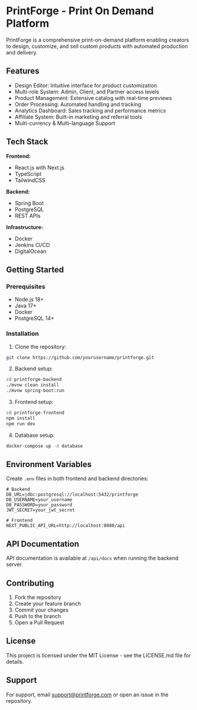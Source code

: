 # PrintForge - Print On Demand Platform

PrintForge is a comprehensive print-on-demand platform enabling creators to design, customize, and sell custom products with automated production and delivery.

## Features

- Design Editor: Intuitive interface for product customization
- Multi-role System: Admin, Client, and Partner access levels
- Product Management: Extensive catalog with real-time previews
- Order Processing: Automated handling and tracking
- Analytics Dashboard: Sales tracking and performance metrics
- Affiliate System: Built-in marketing and referral tools
- Multi-currency & Multi-language Support

## Tech Stack

**Frontend:**
- React.js with Next.js
- TypeScript
- TailwindCSS

**Backend:**
- Spring Boot
- PostgreSQL
- REST APIs

**Infrastructure:**
- Docker
- Jenkins CI/CD
- DigitalOcean

## Getting Started

### Prerequisites
- Node.js 18+
- Java 17+
- Docker
- PostgreSQL 14+

### Installation

1. Clone the repository:
```bash
git clone https://github.com/yourusername/printforge.git
```

2. Backend setup:
```bash
cd printforge-backend
./mvnw clean install
./mvnw spring-boot:run
```

3. Frontend setup:
```bash
cd printforge-frontend
npm install
npm run dev
```

4. Database setup:
```bash
docker-compose up -d database
```

## Environment Variables

Create `.env` files in both frontend and backend directories:

```env
# Backend
DB_URL=jdbc:postgresql://localhost:5432/printforge
DB_USERNAME=your_username
DB_PASSWORD=your_password
JWT_SECRET=your_jwt_secret

# Frontend
NEXT_PUBLIC_API_URL=http://localhost:8080/api
```

## API Documentation

API documentation is available at `/api/docs` when running the backend server.

## Contributing

1. Fork the repository
2. Create your feature branch
3. Commit your changes
4. Push to the branch
5. Open a Pull Request

## License

This project is licensed under the MIT License - see the LICENSE.md file for details.

## Support

For support, email support@printforge.com or open an issue in the repository.
